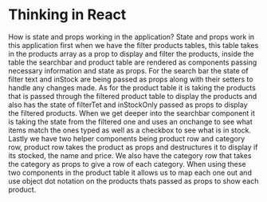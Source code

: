 # Thinking in React
How is state and props working in the application?
State and props work in this application first when we have the filter products tables, this table takes in the products array as a prop to display and filter the products,
inside the table the searchbar and product table are rendered as components passing necessary information and state as props. For the search bar the state of filter text and inStock are being passed as props
along with their setters to handle any changes made. As for the product table it is taking the products that is passed through the filtered product table to display the products and also has the state of filterTet and inStockOnly passed as props to display the filtered products.
When we get deeper into the searchbar component it is taking the state from the filtered one and uses an onchange to see what items match the ones typed as well as a checkbox to see what is in stock. Lastly we have two helper components being product row and category row,
product row takes the product as props and destructures it to display if its stocked, the name and price. We also have the category row that takes the category as props to give a row of each category. When using these two components in the product table it allows us to map each one out and use object dot notation on the products thats passed as props to show each product.
